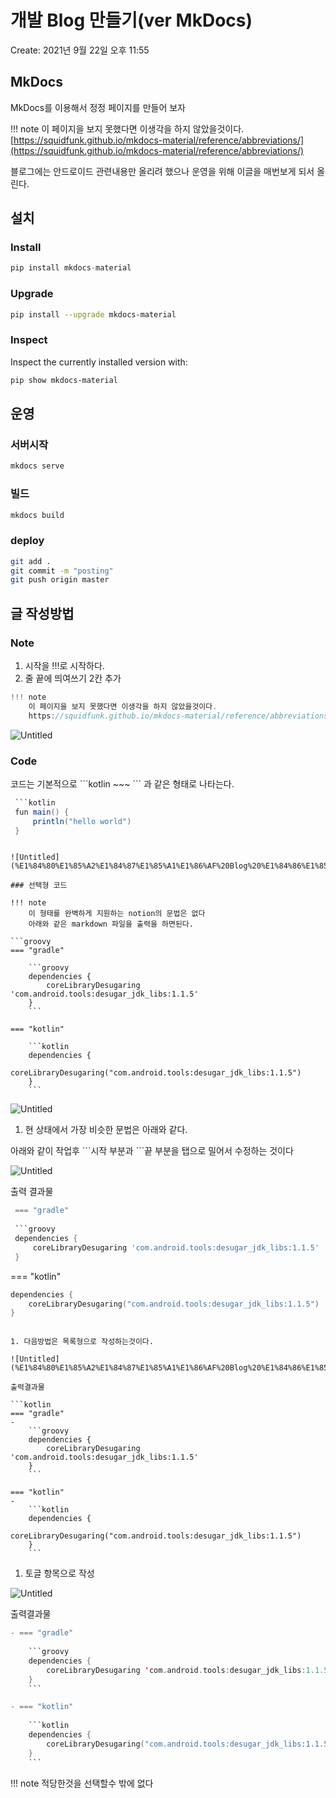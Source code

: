 # 개발 Blog 만들기(ver MkDocs)

Create: 2021년 9월 22일 오후 11:55

## MkDocs

MkDocs를 이용해서 정정 페이지를 만들어 보자

!!! note
    이 페이지을 보지 못했다면 이생각을 하지 않았을것이다.  
    [https://squidfunk.github.io/mkdocs-material/reference/abbreviations/](https://squidfunk.github.io/mkdocs-material/reference/abbreviations/)

블로그에는 안드로이드 관련내용만 올리려 했으나 운영을 위해 이글을 매번보게 되서 올린다.

## 설치

### Install

```kotlin
pip install mkdocs-material
```

### Upgrade

```bash
pip install --upgrade mkdocs-material
```

### Inspect

Inspect the currently installed version with:

```bash
pip show mkdocs-material
```

## 운영

### 서버시작

```bash
mkdocs serve
```

### 빌드

```bash
mkdocs build
```

### deploy

```bash
git add .
git commit -m "posting"
git push origin master
```

## 글 작성방법

### Note

1. 시작을 !!!로 시작하다.
2. 줄 끝에 띄여쓰기 2칸 추가

```kotlin
!!! note
    이 페이지을 보지 못했다면 이생각을 하지 않았을것이다.  
    https://squidfunk.github.io/mkdocs-material/reference/abbreviations/
```

![Untitled](%E1%84%80%E1%85%A2%E1%84%87%E1%85%A1%E1%86%AF%20Blog%20%E1%84%86%E1%85%A1%E1%86%AB%E1%84%83%E1%85%B3%E1%86%AF%E1%84%80%E1%85%B5(ver%20MkDocs)%20198e81690ca74900a498941b8d957ade/Untitled.png)

### Code

코드는 기본적으로 \`\`\`kotlin ~~~ \`\`\` 과 같은 형태로 나타는다.

```groovy
 ```kotlin
 fun main() {
     println("hello world")
 }
 ```
```

![Untitled](%E1%84%80%E1%85%A2%E1%84%87%E1%85%A1%E1%86%AF%20Blog%20%E1%84%86%E1%85%A1%E1%86%AB%E1%84%83%E1%85%B3%E1%86%AF%E1%84%80%E1%85%B5(ver%20MkDocs)%20198e81690ca74900a498941b8d957ade/Untitled%201.png)

### 선택형 코드

!!! note
    이 형태를 완벽하게 지원하는 notion의 문법은 없다
    아래와 같은 markdown 파일을 출력을 하면된다.

```groovy
=== "gradle"

    ```groovy
    dependencies {
        coreLibraryDesugaring 'com.android.tools:desugar_jdk_libs:1.1.5'
    }
    ```

=== "kotlin"

    ```kotlin
    dependencies {
        coreLibraryDesugaring("com.android.tools:desugar_jdk_libs:1.1.5")
    }
    ```
```

![Untitled](%E1%84%80%E1%85%A2%E1%84%87%E1%85%A1%E1%86%AF%20Blog%20%E1%84%86%E1%85%A1%E1%86%AB%E1%84%83%E1%85%B3%E1%86%AF%E1%84%80%E1%85%B5(ver%20MkDocs)%20198e81690ca74900a498941b8d957ade/Untitled%202.png)

1. 현 상태에서 가장 비슷한 문법은 아래와 같다.

아래와 같이 작업후 \`\`\`시작 부분과 \`\`\`끝 부분을 탭으로 밀어서 수정하는 것이다  

![Untitled](%E1%84%80%E1%85%A2%E1%84%87%E1%85%A1%E1%86%AF%20Blog%20%E1%84%86%E1%85%A1%E1%86%AB%E1%84%83%E1%85%B3%E1%86%AF%E1%84%80%E1%85%B5(ver%20MkDocs)%20198e81690ca74900a498941b8d957ade/Untitled%203.png)

출력 결과물

```groovy
 === "gradle"
 
 ```groovy
 dependencies {
     coreLibraryDesugaring 'com.android.tools:desugar_jdk_libs:1.1.5'
 }
 ```
 
 === "kotlin"
 
 ```kotlin
 dependencies {
     coreLibraryDesugaring("com.android.tools:desugar_jdk_libs:1.1.5")
 }
 ```
```

1. 다음방법은 목록형으로 작성하는것이다.

![Untitled](%E1%84%80%E1%85%A2%E1%84%87%E1%85%A1%E1%86%AF%20Blog%20%E1%84%86%E1%85%A1%E1%86%AB%E1%84%83%E1%85%B3%E1%86%AF%E1%84%80%E1%85%B5(ver%20MkDocs)%20198e81690ca74900a498941b8d957ade/Untitled%204.png)

출력결과물

```kotlin
=== "gradle"
-
    ```groovy
    dependencies {
        coreLibraryDesugaring 'com.android.tools:desugar_jdk_libs:1.1.5'
    }
    ```

=== "kotlin"
-    
    ```kotlin
    dependencies {
        coreLibraryDesugaring("com.android.tools:desugar_jdk_libs:1.1.5")
    }
    ```
```

1. 토글 항목으로 작성

![Untitled](%E1%84%80%E1%85%A2%E1%84%87%E1%85%A1%E1%86%AF%20Blog%20%E1%84%86%E1%85%A1%E1%86%AB%E1%84%83%E1%85%B3%E1%86%AF%E1%84%80%E1%85%B5(ver%20MkDocs)%20198e81690ca74900a498941b8d957ade/Untitled%205.png)

출력결과물

```kotlin
- === "gradle"
    
    ```groovy
    dependencies {
        coreLibraryDesugaring 'com.android.tools:desugar_jdk_libs:1.1.5'
    }
    ```

- === "kotlin"
    
    ```kotlin
    dependencies {
        coreLibraryDesugaring("com.android.tools:desugar_jdk_libs:1.1.5")
    }
    ```
```

!!! note
    적당한것을 선택할수 밖에 없다
